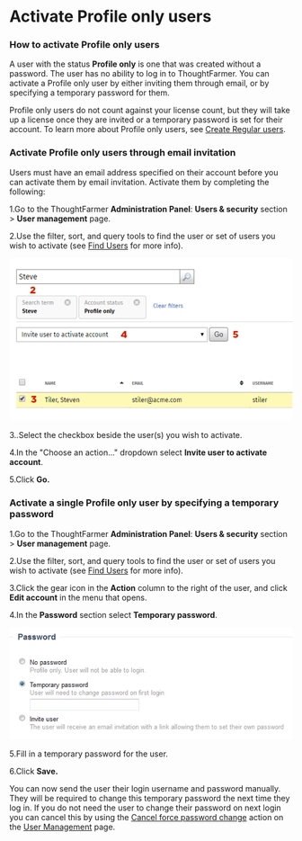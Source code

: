 # Activate Profile only users



### How to activate Profile only users

A user with the status **Profile only** is one that was created without a password. The user has no ability to log in to ThoughtFarmer. You can activate a Profile only user by either inviting them through email, or by specifying a temporary password for them.  
  
Profile only users do not count against your license count, but they will take up a license once they are invited or a temporary password is set for their account. To learn more about Profile only users, see [Create Regular users](create-users/create-regular-users.md).

### Activate Profile only users through email invitation

Users must have an email address specified on their account before you can activate them by email invitation. Activate them by completing the following:

1.Go to the ThoughtFarmer **Administration Panel**: **Users & security** section &gt; **User management** page.

2.Use the filter, sort, and query tools to find the user or set of users you wish to activate \(see [Find Users](find-users.md) for more info\).

![](../../.gitbook/assets/1%20%28115%29.png)



3..Select the checkbox beside the user\(s\) you wish to activate.

4.In the "Choose an action..." dropdown select **Invite user to activate account**.

5.Click **Go.**

### Activate a single Profile only user by specifying a temporary password

1.Go to the ThoughtFarmer **Administration Panel**: **Users & security** section &gt; **User management** page.

2.Use the filter, sort, and query tools to find the user or set of users you wish to activate \(see [Find Users](find-users.md) for more info\).

3.Click the gear icon in the **Action** column to the right of the user, and click **Edit account** in the menu that opens.

4.In the **Password** section select **Temporary password**.

![](../../.gitbook/assets/2%20%2841%29.png)

5.Fill in a temporary password for the user.

6.Click **Save.**

You can now send the user their login username and password manually. They will be required to change this temporary password the next time they log in. If you do not need the user to change their password on next login you can cancel this by using the [Cancel force password change](cancel-force-password-change.md) action on the [User Management](./) page.

  
 

